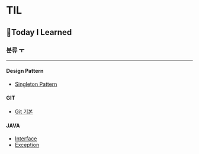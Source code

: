 # TIL
## 📖Today I Learned

### 분류 ㅜ

---------------------

#### **Design Pattern**  
* [Singleton Pattern](https://github.com/jg6735/TIL/blob/main/Design%20Pattern/01_singleton_pattern.md)


#### **GIT**
* [Git 기본](https://github.com/jg6735/TIL/blob/main/git/git_local.md)

#### **JAVA**
* [Interface](https://github.com/jg6735/TIL/blob/main/Java/interface.md)
* [Exception](https://github.com/jg6735/TIL/blob/main/Java/Exception.md)
